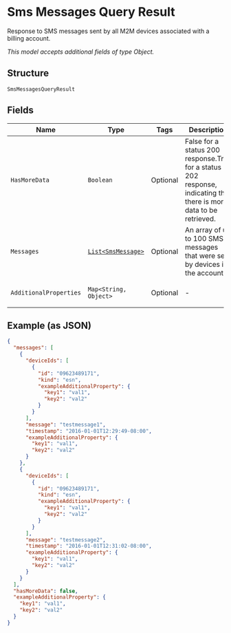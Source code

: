 
# Sms Messages Query Result

Response to SMS messages sent by all M2M devices associated with a billing account.

*This model accepts additional fields of type Object.*

## Structure

`SmsMessagesQueryResult`

## Fields

| Name | Type | Tags | Description | Getter | Setter |
|  --- | --- | --- | --- | --- | --- |
| `HasMoreData` | `Boolean` | Optional | False for a status 200 response.True for a status 202 response, indicating that there is more data to be retrieved. | Boolean getHasMoreData() | setHasMoreData(Boolean hasMoreData) |
| `Messages` | [`List<SmsMessage>`](../../doc/models/sms-message.md) | Optional | An array of up to 100 SMS messages that were sent by devices in the account. | List<SmsMessage> getMessages() | setMessages(List<SmsMessage> messages) |
| `AdditionalProperties` | `Map<String, Object>` | Optional | - | Object getAdditionalProperty(String key) | additionalProperty(String key, Object value) |

## Example (as JSON)

```json
{
  "messages": [
    {
      "deviceIds": [
        {
          "id": "09623489171",
          "kind": "esn",
          "exampleAdditionalProperty": {
            "key1": "val1",
            "key2": "val2"
          }
        }
      ],
      "message": "testmessage1",
      "timestamp": "2016-01-01T12:29:49-08:00",
      "exampleAdditionalProperty": {
        "key1": "val1",
        "key2": "val2"
      }
    },
    {
      "deviceIds": [
        {
          "id": "09623489171",
          "kind": "esn",
          "exampleAdditionalProperty": {
            "key1": "val1",
            "key2": "val2"
          }
        }
      ],
      "message": "testmessage2",
      "timestamp": "2016-01-01T12:31:02-08:00",
      "exampleAdditionalProperty": {
        "key1": "val1",
        "key2": "val2"
      }
    }
  ],
  "hasMoreData": false,
  "exampleAdditionalProperty": {
    "key1": "val1",
    "key2": "val2"
  }
}
```

